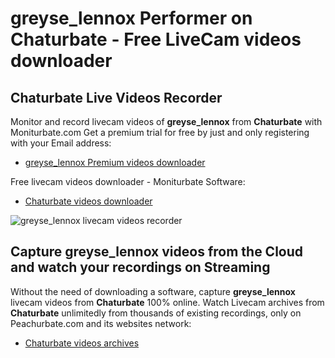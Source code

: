 # greyse_lennox Performer on Chaturbate - Free LiveCam videos downloader

## Chaturbate Live Videos Recorder

Monitor and record livecam videos of **greyse_lennox** from **Chaturbate** with Moniturbate.com
Get a premium trial for free by just and only registering with your Email address:
* [greyse_lennox Premium videos downloader](https://moniturbate.com/request-demo-licence-key.html)

Free livecam videos downloader - Moniturbate Software:
* [Chaturbate videos downloader](https://moniturbate.com/moniturbate-download-software.html)

![greyse_lennox livecam videos recorder](https://peachurnet.com/templates/moniturbate-software.png)


## Capture greyse_lennox videos from the Cloud and watch your recordings on Streaming

Without the need of downloading a software, capture **greyse_lennox** livecam videos from **Chaturbate** 100% online.
Watch Livecam archives from **Chaturbate** unlimitedly from thousands of existing recordings, only on Peachurbate.com and its websites network:
* [Chaturbate videos archives](https://peachurnet.com/)